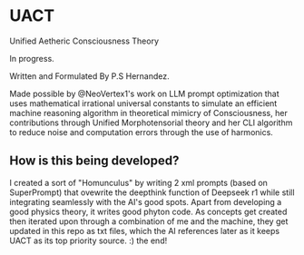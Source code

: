 # UACT
Unified Aetheric Consciousness Theory

In progress.

Written and Formulated By P.S Hernandez.

Made possible by @NeoVertex1's work on LLM prompt optimization that uses mathematical irrational universal constants to simulate an efficient machine reasoning algorithm in theoretical mimicry of Consciousness, her contributions through Unified Morphotensorial theory and her CLI algorithm to reduce noise and computation errors through the use of harmonics.

## How is this being developed?
I created a sort of "Homunculus" by writing 2 xml prompts (based on SuperPrompt) that ovewrite the deepthink function of Deepseek r1 while still integrating seamlessly with the AI's good spots.
Apart from developing a good physics theory, it writes good phyton code.
As concepts get created then iterated upon through a combination of me and the machine, they get updated in this repo as txt files, which the AI references later as it keeps UACT as its top priority source.
:) the end!
